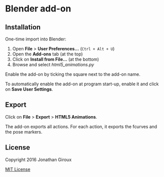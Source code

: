 # Blender add-on

## Installation

One-time import into Blender:

1. Open **File** > **User Preferences...** (`Ctrl + Alt + U`)
2. Open the **Add-ons** tab (at the top)
3. Click on **Install from File...** (at the bottom)
4. Browse and select *html5_animations.py*

Enable the add-on by ticking the square next to the add-on name.

To automatically enable the add-on at program start-up, enable it and click on **Save User Settings**.

## Export

Click on **File** > **Export** > **HTML5 Animations**.

The add-on exports all actions. For each action, it exports the fcurves and the pose markers.

## License

Copyright 2016 Jonathan Giroux

[MIT License](https://opensource.org/licenses/MIT)
